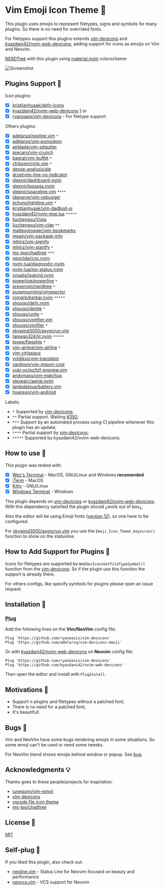 # Vim Emoji Icon Theme 🎨

This plugin uses emojis to represent filetypes,
    signs and
    symbols for many plugins.
    So there is no need for overrided fonts.

For filetypes support this plugins extends [vim-devicons](https://github.com/ryanoasis/vim-devicons)
and [kyazdani42/nvim-web-devicons](https://github.com/kyazdani42/nvim-web-devicons),
    adding support for icons as emojis on Vim and Neovim.

[NERDTree](https://github.com/preservim/nerdtree)
with this plugin using [material.nvim](https://github.com/marko-cerovac/material.nvim) colorscheme:

![Screenshot](https://user-images.githubusercontent.com/430272/155048699-7031540f-af62-4aa9-90df-f5efc09f1f9a.png)

## Plugins Support 🤗

Icon plugins:

- [x] [kristijanhusak/defx-icons](https://github.com/kristijanhusak/defx-icons)
- [x] [kyazdani42/nvim-web-devicons](https://github.com/kyazdani42/nvim-web-devicons) [1](https://github.com/kyazdani42/nvim-web-devicons/pull/11)                                      or 
- [x] [ryanoasis/vim-devicons](https://github.com/ryanoasis/vim-devicons) - For filetype support

Others plugins:

- [x] [adelarsq/neoline.vim](https://github.com/adelarsq/neoline.vim) `*`
- [x] [adelarsq/vim-pomodoro](https://github.com/adelarsq/vim-pomodoro)
- [x] [airblade/vim-gitgutter](https://github.com/airblade/vim-gitgutter)
- [x] [arecarn/vim-crunch](https://github.com/arecarn/vim-crunch)
- [x] [bagrat/vim-buffet](https://github.com/bagrat/vim-buffet) `*`
- [x] [ctrlpvim/ctrlp.vim](https://github.com/ctrlpvim/ctrlp.vim) `*`
- [x] [dense-analysis/ale](https://github.com/dense-analysis/ale)
- [x] [drzel/vim-line-no-indicator](https://github.com/drzel/vim-line-no-indicator)
- [x] [glepnir/dashboard-nvim](https://github.com/glepnir/dashboard-nvim)
- [x] [glepnir/lspsaga.nvim](https://github.com/glepnir/lspsaga.nvim)
- [x] [glepnir/spaceline.vim](https://github.com/glepnir/spaceline.vim) `****`
- [x] [idanarye/vim-vebugger](https://github.com/idanarye/vim-vebugger)
- [x] [itchyny/lightline.vim](https://github.com/itchyny/lightline.vim) `*`
- [x] [kristijanhusak/vim-dadbod-ui](https://github.com/kristijanhusak/vim-dadbod-ui)
- [x] [kyazdani42/nvim-tree.lua](https://github.com/kyazdani42/nvim-tree.lua) `*****`
- [x] [liuchengxu/Vista](https://github.com/liuchengxu/vista.vim)
- [x] [liuchengxu/vim-clap](https://github.com/liuchengxu/vim-clap) `**`
- [x] [mattesgroeger/vim-bookmarks](https://github.com/MattesGroeger/vim-bookmarks)
- [x] [meain/vim-package-info](https://github.com/meain/vim-package-info)
- [x] [mhinz/vim-signify](https://github.com/mhinz/vim-signify)
- [x] [mhinz/vim-startify](https://github.com/mhinz/vim-startify) `*`
- [x] [ms-jpq/chadtree](https://github.com/ms-jpq/chadtree) `***`
- [x] [neoclide/coc.nvim](https://github.com/neoclide/coc.nvim)
- [x] [nvim-lua/diagnostic-nvim](https://github.com/nvim-lua/diagnostic-nvim)
- [x] [nvim-lua/lsp-status.nvim](https://github.com/nvim-lua/lsp-status.nvim)
- [x] [onsails/lspkind.nvim](https://github.com/onsails/lspkind.nvim)
- [x] [powerline/powerline](https://github.com/powerline/powerline) `*`
- [x] [preservim/nerdtree](https://github.com/preservim/nerdtree) `*`
- [x] [puremourning/vimspector](https://github.com/puremourning/vimspector)
- [x] [romgrk/barbar.nvim](https://github.com/romgrk/barbar.nvim) `*****`
- [x] [shougo/defx.nvim](https://github.com/shougo/defx.nvim)
- [x] [shougo/denite](https://github.com/Shougo/denite.nvim) `*`
- [x] [shougo/unite](https://github.com/shougo/unite.vim) `*`
- [x] [shougo/vimfiler.vim](https://github.com/Shougo/vimfiler.vim)
- [x] [shougo/vimfiler](https://github.com/shougo/vimfiler.vim) `*`
- [x] [skywind3000/asyncrun.vim](https://github.com/skywind3000/asyncrun.vim)
- [x] [tamago324/lir.nvim](https://github.com/tamago324/lir.nvim) `*****`
- [x] [tpope/flagship](https://github.com/tpope/vim-flagship) `*`
- [x] [vim-airline/vim-airline](https://github.com/vim-airline/vim-airline) `*`
- [x] [vim-ctrlspace](https://github.com/vim-ctrlspace)
- [x] [voldikss/vim-translator](https://github.com/voldikss/vim-translator)
- [x] [yardnsm/vim-import-cost](https://github.com/yardnsm/vim-import-cost)
- [x] [yuki-ycino/fzf-preview.vim](https://github.com/yuki-ycino/fzf-preview.vim)
- [x] [andymass/vim-matchup](https://github.com/andymass/vim-matchup)
- [x] [stevearc/aerial.nvim](https://github.com/stevearc/aerial.nvim/)
- [x] [lambdalisue/battery.vim](https://github.com/lambdalisue/battery.vim)
- [x] [hsanson/vim-android](https://github.com/hsanson/vim-android)

Labels:
 - `*` Supported by [vim-devicons](https://github.com/ryanoasis/vim-devicons);
 - `**` Partial support. Waiting [#392](https://github.com/liuchengxu/vim-clap/issues/392);
 - `***` Support by an automated process using CI pipeline whenever this plugin
     has an update;
 - `****` Partial support by [vim-devicons](https://github.com/ryanoasis/vim-devicons);
 - `*****` Supported by kyazdani42/nvim-web-devicons.

## How to use 🤔

This plugin was tested with:

- [x] [Wez's Terminal](https://github.com/wez/wezterm) - MacOS, GNU/Linux and Windows **recomended**
- [x] [iTerm](https://www.iterm2.com) - MacOS
- [x] [Kitty](https://sw.kovidgoyal.net/kitty) - GNU/Linux
- [x] [Windows Terminal](https://github.com/microsoft/terminal) - Windows

This plugin depends on [vim-devicons](https://github.com/ryanoasis/vim-devicons) or [kyazdani42/nvim-web-devicons](https://github.com/kyazdani42/nvim-web-devicons). With this dependency satisfied the plugin should ¿work out of box¿.

Also the editor will be using Emoji fonts ([version 12](https://emojipedia.org/emoji-12.0)),
so one have to be configured.

For [skywind3000/asyncrun.vim](https://github.com/skywind3000/asyncrun.vim)
you  use the `Emoji_Icon_Theme_Asyncrun()` function to show on the statusline.

## How to Add Support for Plugins 🔌

Icons for filetypes are supported by
`WebDevIconsGetFileTypeSymbol()` function  from the [vim-devicons](https://github.com/ryanoasis/vim-webdevicons).
So if  the plugin use this function
    the support is already there. 

For others configs,
like specify symbols for plugins please open an issue  request.

## Installation 🧙

### [Plug](https://github.com/junegunn/vim-plug)

Add the following lines on the **Vim/NeoVim** config file: 
```vim
Plug 'https://github.com/ryanoasis/vim-devicons'
Plug 'https://github.com/adelarsq/vim-devicons-emoji'
```

Or with [kyazdani42/nvim-web-devicons](https://github.com/kyazdani42/nvim-web-devicons) on **Neovim** config file:

```vim
Plug 'https://github.com/ryanoasis/vim-devicons'
Plug 'https://github.com/kyazdani42/nvim-web-devicons'
```

Then open the editor and install with `PlugInstall`.


## Motivations 💓

- Support n plugins and filetypes without a patched font;
- There is no need for a patched font;
- It's beautifull.

## Bugs 🐛

Vim and NeoVim have some bugs rendering emojis in some situations.
So some  emoji can't be used or need some tweeks.

For NeoVim blend shows emojis behind window or popup.
See [bug](https://github.com/neovim/neovim/issues/12012).

## Acknowledgments 💡

Thanks goes to these people/projects for inspiration:

- [junegunn/vim-emoji](https://github.com/junegunn/vim-emoji)
- [vim-devicons](https://github.com/ryanoasis/vim-devicons)
- [vscode file icon theme](https://code.visualstudio.com/api/extension-guides/file-icon-theme)
- [ms-jpq/chadtree](https://github.com/ms-jpq/chadtree)

## License 📜

[MIT](License)

## Self-plug 🔌

If you liked this plugin, also check out:

- [neoline.vim](https://github.com/adelarsq/neoline.vim) - Status Line for Neovim focused on beauty and performance
- [neovcs.vim](https://github.com/adelarsq/neovcs.vim) - VCS support for Neovim

